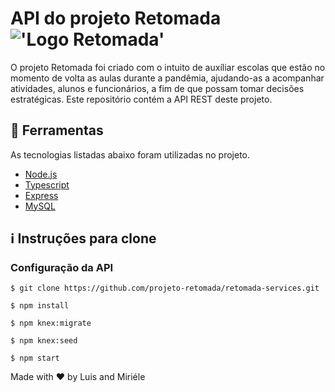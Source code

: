 # API do projeto Retomada !['Logo Retomada'](https://raw.githubusercontent.com/projetos-faculdade/retomada-app/master/assets/logo2.png)

O projeto Retomada foi criado com o intuito de auxíliar escolas que estão no momento de volta as aulas durante a pandêmia, ajudando-as a acompanhar atividades, alunos e funcionários, a fim de que possam tomar decisões estratégicas.
Este repositório contém a API REST deste projeto.


## :rocket: Ferramentas
As tecnologias listadas abaixo foram utilizadas no projeto.
- [Node.js](https://nodejs.org/en/)
- [Typescript](https://www.typescriptlang.org)
- [Express](https://expressjs.com/pt-br/)
- [MySQL](https://www.mysql.com)

## :information_source: Instruções para clone
### Configuração da API
```git
$ git clone https://github.com/projeto-retomada/retomada-services.git

$ npm install

$ npm knex:migrate

$ npm knex:seed

$ npm start
```

Made with :heart: by Luis and Miriéle
